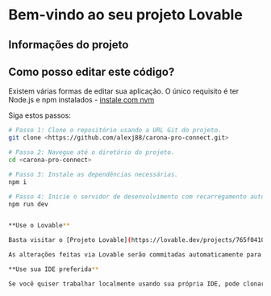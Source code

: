 # Bem-vindo ao seu projeto Lovable

## Informações do projeto

## Como posso editar este código?

Existem várias formas de editar sua aplicação.
O único requisito é ter Node.js e npm instalados - [instale com nvm](https://github.com/nvm-sh/nvm#installing-and-updating)

Siga estos passos:

```sh
# Passo 1: Clone o repositório usando a URL Git do projeto.
git clone <https://github.com/alexj88/carona-pro-connect.git>

# Passo 2: Navegue até o diretório do projeto.
cd <carona-pro-connect>

# Passo 3: Instale as dependências necessárias.
npm i

# Passo 4: Inicie o servidor de desenvolvimento com recarregamento automático e visualização instantânea.
npm run dev


**Use o Lovable**

Basta visitar o [Projeto Lovable](https://lovable.dev/projects/765f0410-888a-4fec-b9d6-451bab63e07d) e começar a dar instruções.

As alterações feitas via Lovable serão commitadas automaticamente para este repositório.

**Use sua IDE preferida**

Se você quiser trabalhar localmente usando sua própria IDE, pode clonar este repositório e enviar alterações. As mudanças enviadas também serão refletidas no Lovable.

```
